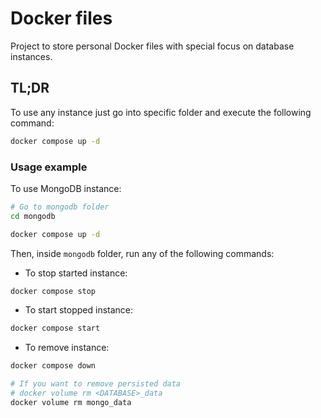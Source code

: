 # Docker files

Project to store personal Docker files with special focus
on database instances.

## TL;DR

To use any instance just go into specific folder and execute the
following command:

```bash
docker compose up -d
```

### Usage example

To use MongoDB instance:

```bash
# Go to mongodb folder
cd mongodb

docker compose up -d
```

Then, inside `mongodb` folder, run any of the following commands:

- To stop started instance:

```bash
docker compose stop
```

- To start stopped instance:

```bash
docker compose start
```

- To remove instance:

```bash
docker compose down

# If you want to remove persisted data
# docker volume rm <DATABASE>_data
docker volume rm mongo_data
```
